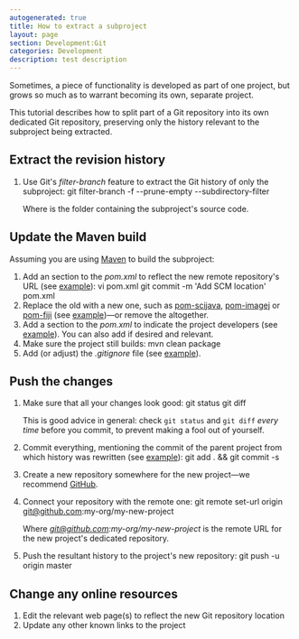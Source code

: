 ```yaml
---
autogenerated: true
title: How to extract a subproject
layout: page
section: Development:Git
categories: Development
description: test description
---
```



 Sometimes, a piece of functionality is developed as part of one project, but grows so much as to warrant becoming its own, separate project.

This tutorial describes how to split part of a Git repository into its own dedicated Git repository, preserving only the history relevant to the subproject being extracted.

Extract the revision history
----------------------------

1.  Use Git's *filter-branch* feature to extract the Git history of only the subproject:
        git filter-branch -f --prune-empty --subdirectory-filter <subdir>

    Where <subdir> is the folder containing the subproject's source code.

</li>
</ol>

Update the Maven build
----------------------

Assuming you are using [Maven](/develop/maven) to build the subproject:

1.  Add an *<scm>* section to the *pom.xml* to reflect the new remote repository's URL (see [example](https://github.com/scijava/jep/commit/b76f4a1df830c090fc96ab99bb145dd67e8e69ce)):
        vi pom.xml
        git commit -m 'Add SCM location' pom.xml
2.  Replace the old *<parent>* with a new one, such as [pom-scijava](https://github.com/scijava/pom-scijava), [pom-imagej](https://github.com/imagej/pom-imagej) or [pom-fiji](https://github.com/fiji/pom-fiji) (see [example](https://github.com/scijava/jep/commit/336c0a46fad855508aaa905a9f82e5d88136df91))—or remove the *<parent>* altogether.
3.  Add a *<developers>* section to the *pom.xml* to indicate the project developers (see [example](https://github.com/fiji/TrackMate/commit/f0c2cf6cca3e198ba5b9283a71fc564f41c642d5)). You can also add *<contributors>* if desired and relevant.
4.  Make sure the project still builds:
        mvn clean package
5.  Add (or adjust) the *.gitignore* file (see [example](https://github.com/fiji/spimreconstruction/commit/cf95dcc06b31c0044b58213c12f886027a5eb3ba)).

Push the changes
----------------

1.  Make sure that all your changes look good:
        git status
        git diff

    This is good advice in general: check `git status` and `git diff` *every time* before you commit, to prevent making a fool out of yourself.
2.  Commit everything, mentioning the commit of the parent project from which history was rewritten (see [example](https://github.com/scijava/jep/commit/660930836860c6f67ecb53d091eb1730ecb68c80)):
        git add . && git commit -s
3.  Create a new repository somewhere for the new project—we recommend [GitHub](/develop/github).
4.  Connect your repository with the remote one:
        git remote set-url origin git@github.com:my-org/my-new-project

    Where *git@github.com:my-org/my-new-project* is the remote URL for the new project's dedicated repository.
5.  Push the resultant history to the project's new repository:
        git push -u origin master

Change any online resources
---------------------------

1.  Edit the relevant web page(s) to reflect the new Git repository location
2.  Update any other known links to the project


